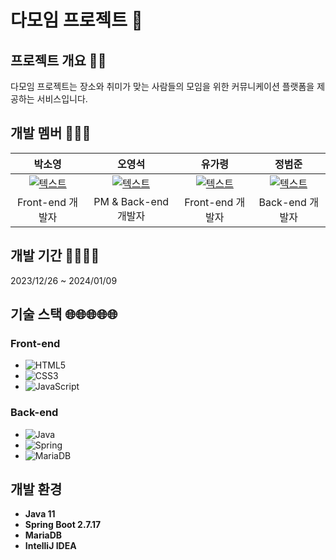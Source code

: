
# 다모임 프로젝트 🚀

## 프로젝트 개요 🌈🌈

다모임 프로젝트는 장소와 취미가 맞는 사람들의 모임을 위한 커뮤니케이션 플랫폼을 제공하는 서비스입니다.

## 개발 멤버 🐙🐙🐙

|박소영|오영석|유가령|정범준|
|:---:|:---:|:---:|:---:|
|[![텍스트](https://github.com/teamDAMOIM/DAMOIM/assets/138635849/1458efe3-eef8-44a2-a9e9-6f068d7537fb)](https://github.com/YoungHeeSo)|[![텍스트](https://github.com/teamDAMOIM/DAMOIM/assets/138635849/fed9962d-b627-48e2-b363-06f0786fc7d1)](https://github.com/oyg9731)|[![텍스트](https://github.com/teamDAMOIM/DAMOIM/assets/138635849/1901ef43-7511-4d5e-afbf-265639199fb9)](https://github.com/YOOGARYUNG)|[![텍스트](https://github.com/teamDAMOIM/DAMOIM/assets/138635849/e844894a-8d75-42c1-a5c8-5ddc6484dfb7)](https://github.com/bumjun2)|
|Front-end 개발자|PM & Back-end 개발자|Front-end 개발자|Back-end 개발자|

  

## 개발 기간 🌝🌝🌝🌝

2023/12/26 ~ 2024/01/09 

## 기술 스택 🌐🌐🌐🌐🌐

### Front-end
- ![HTML5](https://img.shields.io/badge/html5-%23E34F26.svg?style=for-the-badge&logo=html5&logoColor=black)
- ![CSS3](https://img.shields.io/badge/css3-%231572B6.svg?style=for-the-badge&logo=css3&logoColor=black)
- ![JavaScript](https://img.shields.io/badge/javascript-%23323330.svg?style=for-the-badge&logo=javascript&logoColor=%23F7DF1E)

### Back-end
- ![Java](https://img.shields.io/badge/java-%23ED8B00.svg?style=for-the-badge&logo=openjdk&logoColor=white)
- ![Spring](https://img.shields.io/badge/spring-%236DB33F.svg?style=for-the-badge&logo=spring&logoColor=black)
- ![MariaDB](https://img.shields.io/badge/MariaDB-003545?style=for-the-badge&logo=mariadb&logoColor=black)

## 개발 환경
- **Java 11**
- **Spring Boot 2.7.17**
- **MariaDB**
- **IntelliJ IDEA**


